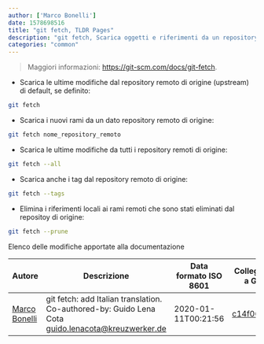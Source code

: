 ```yaml
---
author: ['Marco Bonelli']
date: 1578698516
title: "git fetch, TLDR Pages"
description: "git fetch, Scarica oggetti e riferimenti da un repository remoto."
categories: "common"
---
```

> Maggiori informazioni: <https://git-scm.com/docs/git-fetch>.

- Scarica le ultime modifiche dal repository remoto di origine (upstream) di default, se definito:

```bash
git fetch
```

- Scarica i nuovi rami da un dato repository remoto di origine:

```bash
git fetch nome_repository_remoto
```

- Scarica le ultime modifiche da tutti i repository remoti di origine:

```bash
git fetch --all
```

- Scarica anche i tag dal repository remoto di origine:

```bash
git fetch --tags
```

- Elimina i riferimenti locali ai rami remoti che sono stati eliminati dal repositoy di origine:

```bash
git fetch --prune
```
Elenco delle modifiche apportate alla documentazione


Autore | Descrizione | Data formato ISO 8601 | Collegamento a GitHub
------|-----|-----|-----
[Marco Bonelli](mailto:marco@mebeim.net) | git fetch: add Italian translation. Co-authored-by: Guido Lena Cota <guido.lenacota@kreuzwerker.de> | 2020-01-11T00:21:56 | [c14f06d0e395](https://github.com/tldr-pages/tldr/commit/c14f06d0e395da6f9ed35f5cd7bed408c66926f2)

